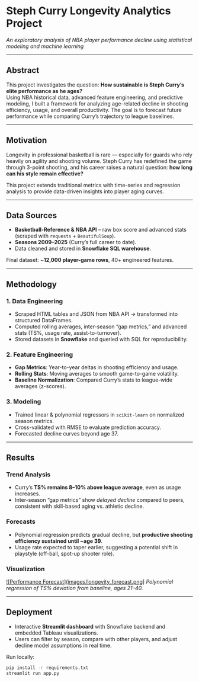 # Steph Curry Longevity Analytics Project  
*An exploratory analysis of NBA player performance decline using statistical modeling and machine learning*

---

## Abstract
This project investigates the question: **How sustainable is Steph Curry’s elite performance as he ages?**  
Using NBA historical data, advanced feature engineering, and predictive modeling, I built a framework for analyzing age-related decline in shooting efficiency, usage, and overall productivity. The goal is to forecast future performance while comparing Curry’s trajectory to league baselines.

---

## Motivation
Longevity in professional basketball is rare — especially for guards who rely heavily on agility and shooting volume. Steph Curry has redefined the game through 3-point shooting, and his career raises a natural question: **how long can his style remain effective?**

This project extends traditional metrics with time-series and regression analysis to provide data-driven insights into player aging curves.

---

## Data Sources
- **Basketball-Reference & NBA API** – raw box score and advanced stats (scraped with `requests` + `BeautifulSoup`).  
- **Seasons 2009–2025** (Curry’s full career to date).  
- Data cleaned and stored in **Snowflake SQL warehouse**.  

Final dataset: ~**12,000 player-game rows**, 40+ engineered features.

---

## Methodology

### 1. Data Engineering
- Scraped HTML tables and JSON from NBA API → transformed into structured DataFrames.  
- Computed rolling averages, inter-season “gap metrics,” and advanced stats (TS%, usage rate, assist-to-turnover).  
- Stored datasets in **Snowflake** and queried with SQL for reproducibility.  

### 2. Feature Engineering
- **Gap Metrics**: Year-to-year deltas in shooting efficiency and usage.  
- **Rolling Stats**: Moving averages to smooth game-to-game volatility.  
- **Baseline Normalization**: Compared Curry’s stats to league-wide averages (z-scores).  

### 3. Modeling
- Trained linear & polynomial regressors in `scikit-learn` on normalized season metrics.  
- Cross-validated with RMSE to evaluate prediction accuracy.  
- Forecasted decline curves beyond age 37.  

---

## Results

### Trend Analysis
- Curry’s **TS% remains 8–10% above league average**, even as usage increases.  
- Inter-season “gap metrics” show *delayed decline* compared to peers, consistent with skill-based aging vs. athletic decline.

### Forecasts
- Polynomial regression predicts gradual decline, but **productive shooting efficiency sustained until ~age 39**.  
- Usage rate expected to taper earlier, suggesting a potential shift in playstyle (off-ball, spot-up shooter role).  

### Visualization
[![Performance Forecast](images/longevity_forecast.png](https://github.com/leo3457/Steph-Curry-Longevity-Analytics-Project/blob/880eb6e056aaf1cd0eb7ab614b0f62f53553b3f5/steph%20curry%20ts%20graph.png)]
*Polynomial regression of TS% deviation from baseline, ages 21–40.*

---

## Deployment
- Interactive **Streamlit dashboard** with Snowflake backend and embedded Tableau visualizations.  
- Users can filter by season, compare with other players, and adjust decline model assumptions in real time.  

Run locally:
```bash
pip install -r requirements.txt
streamlit run app.py
